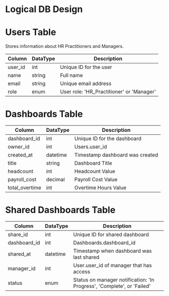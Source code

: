 # Logical DB Design

# Users Table

Stores information about HR Practitioners and Managers.

|  Column  | DataType |   Description                             |
|----------|-----------|------------------------------------------|
| user_id  | int      | Unique ID for the user                    | (primary key)
| name     | string   | Full name                                 |
| email    | string   | Unique email address                      |
| role     | enum     | User role: 'HR_Practitioner' or 'Manager' |

# Dashboards Table

|  Column        | DataType |   Description                   |
|----------------|----------|---------------------------------|
| dashboard_id   | int      | Unique ID for the dashboard     | (primary key)
| owner_id       | int      | Users.user_id                   | (foreign key)
| created_at     | datetime | Timestamp dashboard was created |
| title          | string   | Dashboard Title                 |
| headcount      | int      | Headcount Value                 |
| payroll_cost   | decimal  | Payroll Cost Value              |
| total_overtime | int      | Overtime Hours Value            | 

# Shared Dashboards Table

|  Column      | DataType |   Description                                                                      |
|--------------|-----------------|-----------------------------------------------------------------------------|
| share_id     | int             | Unique ID for shared dashboard                                              | (primary key)
| dashboard_id | int             | Dashboards.dashboard_id                                                     | (foreign key)
| shared_at    | datetime        | Timestamp when dashboard was last shared                                    |
| manager_id   | int             | User.user_id of manager that has access                                     | (foreign key)
| status       | enum            | Status on manager notification: 'In Progress', 'Complete', or 'Failed'  |           



